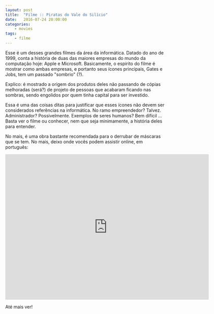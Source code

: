 ```yaml
---
layout: post
title:	"Filme :: Piratas do Vale do Silício"
date:	2016-07-24 20:00:00
categories:
    - movies
tags:
    - filme
---
```


Esse é um desses grandes filmes da área da informática. Datado do ano de 1999, conta a história de duas das maiores empresas do mundo da computação hoje: Apple e Microsoft. Basicamente, o espírito do filme é mostrar como ambas empresas, e portanto seus ícones principais, Gates e Jobs, tem um passado "sombrio" (?).

Explico: é mostrado a origem dos produtos deles não passando de cópias melhoradas (será?) de projeto de pessoas que acabaram ficando nas sombras, sendo engolidos por quem tinha capital para ser investido.

Essa é uma das coisas ditas para justificar que esses ícones não devem ser considerados referências na informática. No ramo empreendedor? Talvez. Administrador? Possivelmente. Exemplos de seres humanos? Bem difícil ... Basta ver o filme ou conhecer, nem que seja minimamente, a história deles para entender.

No mais, é uma obra bastante recomendada para o derrubar de máscaras que se tem. No mais, deixo onde vocês podem assistir online, em português:

<iframe src="https://player.vimeo.com/video/64910914" width="640" height="458" frameborder="0" webkitallowfullscreen mozallowfullscreen allowfullscreen></iframe>

Até mais ver!


